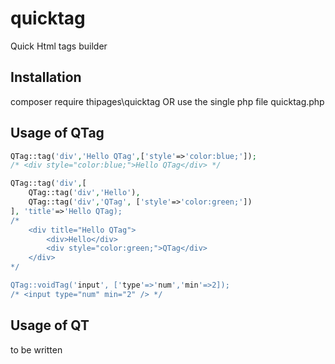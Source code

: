 # quicktag
Quick Html tags builder

## Installation
composer require thipages\quicktag OR use the single php file quicktag.php

## Usage of QTag
```php
QTag::tag('div','Hello QTag',['style'=>'color:blue;']);
/* <div style="color:blue;">Hello QTag</div> */

QTag::tag('div',[
    QTag::tag('div','Hello'),
    QTag::tag('div','QTag', ['style'=>'color:green;'])
], 'title'=>'Hello QTag);
/*
    <div title="Hello QTag">
        <div>Hello</div>
        <div style="color:green;">QTag</div>
    </div>
*/

QTag::voidTag('input', ['type'=>'num','min'=>2]);
/* <input type="num" min="2" /> */
```

## Usage of QT
to be written
